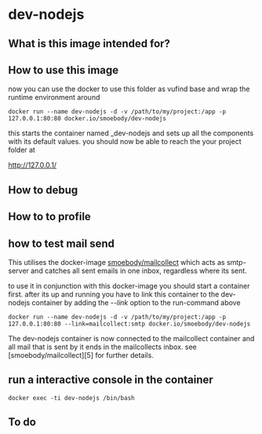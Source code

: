 # dev-nodejs

## What is this image intended for?

## How to use this image

now you can use the docker to use this folder as vufind base and wrap the runtime environment around

    docker run --name dev-nodejs -d -v /path/to/my/project:/app -p 127.0.0.1:80:80 docker.io/smoebody/dev-nodejs

this starts the container named _dev-nodejs and sets up all the components with its default values. you should now be able
to reach the your project folder at

http://127.0.0.1/

## How to debug

## How to to profile

## how to test mail send

This utilises the docker-image [smoebody/mailcollect][1] which acts as smtp-server and catches all sent emails in one inbox,
regardless where its sent.

to use it in conjunction with this docker-image you should start a container first. after its up and running you have
to link this container to the dev-nodejs container by adding the _--link_ option to the run-command above

    docker run --name dev-nodejs -d -v /path/to/my/project:/app -p 127.0.0.1:80:80 --link=mailcollect:smtp docker.io/smoebody/dev-nodejs

The dev-nodejs container is now connected to the mailcollect container and all mail that is sent by it ends in the
mailcollects inbox. see [smoebody/mailcollect][5] for further details.

## run a interactive console in the container

    docker exec -ti dev-nodejs /bin/bash

## To do

  [1]: https://registry.hub.docker.com/u/smoebody/mailcollect/
